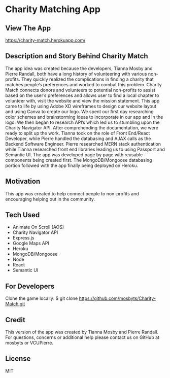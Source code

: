 # Charity Matching App

## View The App
https://charity-match.herokuapp.com/

## Description and Story Behind Charity Match
The app idea was created because the developers, Tianna Mosby and Pierre Randall, both have a long history of volunteering with various non-profits. They quickly realized the complications in finding a charity that matches people’s preferences and worked to combat this problem.
Charity Match connects donors and volunteers to potential non-profits to assist based on the user’s preferences and allows user to find a local chapter to volunteer with, visit the website and view the mission statement. 
This app came to life by using Adobe XD wireframes to design our website layout and using Canva to create our logo. We spent our first day researching color schemes and brainstorming ideas to incorporate in our app and in the logo.
We then began to research API’s which led us to stumbling upon the Charity Navigator API. After comprehending the documentation, we were ready to split up the work. Tianna took on the role of Front End/React Developer, while Pierre handled the databasing and AJAX calls as the Backend Software Engineer.
Pierre researched MERN stack authentication while Tianna researched front end libraries leading us to using Passport and Semantic UI. The app was developed page by page with reusable components being created first. The MongoDB/Mongoose databasing portion followed with the app finally being deployed on Heroku.


## Motivation
This app was created to help connect people to non-profits and encouraging helping out in the community.

## Tech Used
- Animate On Scroll (AOS)
- Charity Navigator API
- Express.js
- Google Maps API
- Heroku
- MongoDB/Mongoose
- Node
- React
- Semantic UI

## For Developers
Clone the game locally:
    $ git clone https://github.com/mosbyts/Charity-Match.git

## Credit
This version of the app was created by Tianna Mosby and Pierre Randall. For questions, concerns or additional help please contact us on GitHub at mosbyts or VCUPierre.

## License
MIT
